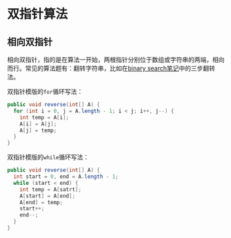 # 双指针算法

## 相向双指针

相向双指针，指的是在算法一开始，两根指针分别位于数组或字符串的两端，相向而行。常见的算法题有：翻转字符串，比如在[binary search笔记](binarysearch.md)中的三步翻转法。

双指针模版的`for`循环写法：

``` java
public void reverse(int[] A) {
  for (int i = 0, j = A.length - 1; i < j; i++, j--) {
    int temp = A[i];
    A[i] = A[j];
    A[j] = temp;
  }
}
```

双指针模版的`while`循环写法：

``` java
public void reverse(int[] A) {
  int start = 0, end = A.length - 1;
  while (start < end) {
    int temp = A[satrt];
    A[start] = A[end];
    A[end] = temp;
    start++;
    end--;
  }
}
```